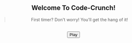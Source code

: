 <style>
#greet-text{
    text-align: center;
}

.play-container{
    text-align: center;
}

.greet-container{
    text-align: center;
}

#play-button{
    display: block;
    margin: auto;
}

#close-game{
    display: none;
    margin: auto;
    background-color: rgb(223, 109, 109);
}

#game-container{
    position: relative !important;
    --bg-color: #90fff0 !important;
    --bg-color-light: #ff00c8; 
    background: linear-gradient(-45deg, var(--bg-color), var(--bg-color-light), var(--bg-color), var(--bg-color-light));
    background-size: 1200% 1200% !important;
    animation: gradient 7s ease infinite !important;
    text-align: center;
    width: 480px;
    height: 480px;
    border-radius: 20px;
    margin: auto;
    display: none;
}
#timer-container{
  display: none;
}
#bar{
  margin-top: 40px;
  font-family: 'Fira Mono', monospace !important;
  border-collapse: collapse;
  width: 100%;
  border-radius: 0.75em;
  box-shadow: 0 0 0.5em #175178;
  padding: 10px 10px;
}
.bar-1 {
  margin-left: 10px;
  width: 150px;
  height: 80px;
  border-radius: 40px;
  background-color: #90fff0;
  color: #000000;
  border: #ffffff;
}
.bar-2{
  width: 150px;
  text-align: center;
  height: 120px;
  margin-left: 20px;
  border-radius: 40px;
  background-color: #ff00c8;
  color: #000000;
  border: #ffffff;
}
#game {
  justify-self: center;
  display: grid;
  grid-template-columns: repeat(4, 1fr);
  grid-template-rows: repeat(4, 1fr);
  width: 450px;
  height: 450px;  
}
.flip-card {
  background-color: transparent;
  width: 100px;
  height: 100px;
  perspective: 1000px;
  margin-top: 0px;
  position: relative;
  text-align: center;
  transition: transform 0.6s;
  transform-style: preserve-3d;
}
.flip-card div {
  display: flex;
  justify-content: center;
  align-items: center;
  position: absolute;
  width: 100%;
  height: 100%;
  backface-visibility: hidden;
}
.flip-card .flip-card-front {
  width: 100px;
  height: 100px;
  background-color: #ff0000;
  border-radius: 20px;
}
.flip-card .flip-card-back {
  width: 100px;
  height: 100px;
  background-color: #f1dd00;
  transform: rotateY(180deg);
  border-radius: 20px;
}
.flip-card.flipped {
  transform: rotateY(180deg);
}
#canvas{
  position: relative;
  display: block;
  padding-top: 22px;
  margin: 21px
}
img {
  width: 50px;
  height: 50px;
}    
.frozen {
  pointer-events: none;
  opacity: 1;
}
.frozen-text {
  display: none;
  position: absolute;
  top: 50%;
  left: 50%;
  transform: translate(-50%, -50%);
  font-size: 36px;
  font-weight: bold;
  font-family: "Lucida Console", "Monaco", monospace;
  color: #ff9304;
  text-align: center;
}
.frozen .frozen-text {
  display: block;
}
#popup-image {
  position: absolute;
  display: none;
  top: 45%;
  left: 50%;
  transform: translate(-50%, -50%);
  width: 400px;
  height: 300px;
}
.progressbar {
  width: 200px;
  border: solid 1px #ffffff;
  border-radius: 6px;
}
.progressbar .inner {
  height: 15px;
  animation: progressbar-countdown;
  animation-duration: 40s;
  animation-iteration-count: 1;
  animation-fill-mode: forwards;
  animation-play-state: paused;
  animation-timing-function: linear;
  border-radius: 6px;
}
@keyframes progressbar-countdown {
  0% {
    width: 100%;
    background: #1aff00;
  }
  100% {
    width: 0%;
    background: #F00;
  }
}
#highscores{
  font-family: 'Fira Mono', monospace !important;
  border-collapse: collapse;
  width: 100%;
  border-radius: 0.75em;
  box-shadow: 0 0 0.5em #175178;
  padding: 10px 10px;
  display: table;
}         
</style>

<div class="greet-container">
  <h2>Welcome To Code-Crunch!</h2>
  <blockquote id = "greet-text">First timer? Don't worry! You'll get the hang of it!</blockquote>
</div>
<br>
<div class="play-container">
  <button type="button" id="play-button">Play</button>
  <button type="button" id="close-game">Close</button>
  <div id="timer-container">
    <div id = "timer">
      <table id="bar">
        <tr>
          <th><button type="button" class="bar-1"><span id="match-count">Score</span></button></th>
          <th><button type="button" class="bar-2"></button></th>
          <th><div id='progressbar'></div></th>
        </tr>
      </table>
    </div>
  </div>
  <br>
  <div id="game-container">
      <section id="canvas" class="hidden">
      <div id='progressbar'></div>
      <div id="game">
      </div>
      <img id="popup-image" src="https://github.com/manigggg18/CPT/blob/main/images/m.png">
    </section>
  </div>
  <br>
</div>
<script>
const gameDiv = document.getElementById('game');

for (let i = 1; i <= 16; i++) {
  const flipCardDiv = document.createElement('div');
  flipCardDiv.id = 'flip-card-' + i;
  flipCardDiv.classList.add('flip-card');
  flipCardDiv.innerHTML = `
    <div class="flip-card-front"></div>
    <div class="flip-card-back"></div>
  `;
  gameDiv.appendChild(flipCardDiv);
}

var playbutton = document.getElementById("play-button");
var closegame = document.getElementById("close-game");
var $playButton = $("#play-button");
var $canvas = $("#canvas");
var $flipCardElements = $(".flip-card");
var $cardSides = $(".flip-card .flip-card-back");
var $replay = $("#close-game");
var $matchCountDisplay = $("#match-count"); 
var matchCounter = 0; 
var totalCards = $flipCardElements.length;
var flippedCards = [];
var matchedCards = [];
var locked = false;
var flipTimeout = 700;
var url = "https://github.com/manigggg18/CPT/tree/main/images/";
var possibleCardSides = [url + "bug.png", 
                        url + "c.png", 
                        url + "ch.png", 
                        url + "d.png", 
                        url + "e.png", 
                        url + "g.png", 
                        url + "s.png", 
                        url + "sc.png", 
                        url + "bug.png", 
                        url + "c.png", 
                        url + "ch.png", 
                        url + "d.png", 
                        url + "e.png", 
                        url + "g.png", 
                        url + "s.png", 
                        url + "sc.png"];

playbutton.onclick = function() {
  document.getElementById("game-container").style.display = "block";
  document.getElementById("timer-container").style.display = "block";
  document.getElementById("play-button").style.display = "none";
  document.getElementById("close-game").style.display = "block";
}
closegame.onclick = function() {
  document.getElementById("game-container").style.display = "none";
  document.getElementById("timer-container").style.display = "none";
  document.getElementById("play-button").style.display = "block";
  document.getElementById("close-game").style.display = "none";
}
                        
function getRandomIndex(length) {
  return Math.floor(Math.random() * length);
}

function getRandomSide(randomIndex) {
  var side;
  randomIndex = getRandomIndex(possibleCardSides.length);
  side = possibleCardSides[randomIndex];
  possibleCardSides.splice(randomIndex, 1);
  return side;
}

function assignCardSides($cardSides) {
  for (var i = 0; i < 16; i++) {
    $($cardSides[i]).html('<img src="' + getRandomSide() + '">');
  }
  possibleCardSides = [url + "bug.png", 
                      url + "c.png", 
                      url + "ch.png", 
                      url + "d.png", 
                      url + "e.png", 
                      url + "g.png", 
                      url + "s.png", 
                      url + "sc.png", 
                      url + "bug.png", 
                      url + "c.png", 
                      url + "ch.png", 
                      url + "d.png", 
                      url + "e.png", 
                      url + "g.png", 
                      url + "s.png", 
                      url + "sc.png"];
}

function unFlipped($card) {
  return !$card.hasClass("flipped");
}

function areMatching(flippedCards) {
  return (flippedCards[0].html() === flippedCards[1].html());
}

function hideCards(flippedCards) {
  setTimeout(function() {
    $(flippedCards[0]).removeClass("flipped");
    $(flippedCards[1]).removeClass("flipped");
    locked = false;
  }, 
  flipTimeout);
}

function reset($cardSides, $flipCardElements) {
  assignCardSides($cardSides);
  matchedCards = [];
  $flipCardElements.removeClass("flipped");
}

assignCardSides($cardSides);

$playButton.click(() => $canvas.removeClass("hidden"));

$canvas.on("click", ".flip-card-front, .flip-card-front", function(event) {
  if(event.target != this || locked) return true;
  
  var $card = $(event.target).closest(".flip-card");
  if (unFlipped($card)) {
    $card.addClass("flipped");
    flippedCards.push($card);
  }
  
  if (flippedCards.length === 2) {
    if (areMatching(flippedCards)) {
      $matchCountDisplay.text(++matchCounter);
      matchedCards.push(...flippedCards);
    } else {
      locked = true;
      hideCards(flippedCards);
    }
    flippedCards = [];
  }
});

function createProgressbar(id, duration, callback) {
  const pb = document.getElementById(id);
  pb.className = 'progressbar';
  const pbi = document.createElement('div');
  pbi.className = 'inner';
  pbi.style.animationDuration = duration;
  if (typeof(callback) === 'function')
    pbi.addEventListener('animationend', callback);
  pb.appendChild(pbi);
  pbi.style.animationPlayState = 'running';
}

addEventListener('load', () => createProgressbar('progressbar', '15s', () => {
  const c = document.getElementById("game-container");
  c.classList.add("frozen");
  $("#popup-image").show();
}));

$replay.click(() => {
  const c = document.getElementById("game-container");
  reset($cardSides, $flipCardElements);
  matchCounter = 0;
  $matchCountDisplay.text(matchCounter);
  c.classList.remove("frozen");
  $("#popup-image").hide();
});
</script>